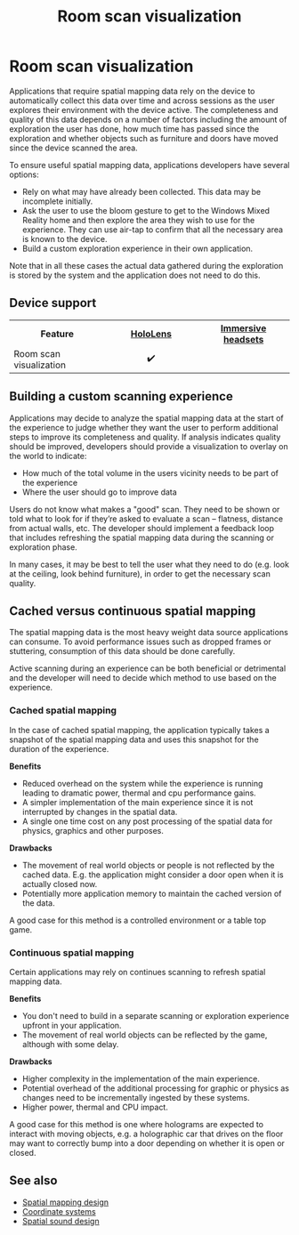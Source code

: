 ﻿---
title: Room scan visualization
description: 
author: 
ms.author: randyw
ms.date: 2/28/2018
ms.topic: article
keywords: 
---



# Room scan visualization

Applications that require spatial mapping data rely on the device to automatically collect this data over time and across sessions as the user explores their environment with the device active. The completeness and quality of this data depends on a number of factors including the amount of exploration the user has done, how much time has passed since the exploration and whether objects such as furniture and doors have moved since the device scanned the area.

To ensure useful spatial mapping data, applications developers have several options:
* Rely on what may have already been collected. This data may be incomplete initially.
* Ask the user to use the bloom gesture to get to the Windows Mixed Reality home and then explore the area they wish to use for the experience. They can use air-tap to confirm that all the necessary area is known to the device.
* Build a custom exploration experience in their own application.

Note that in all these cases the actual data gathered during the exploration is stored by the system and the application does not need to do this.

## Device support

<table>
<tr>
<th>Feature</th><th style="width:150px"> <a href="hololens-hardware-details.md">HoloLens</a></th><th style="width:150px"> <a href="immersive-headset-hardware-details.md">Immersive headsets</a></th>
</tr><tr>
<td> Room scan visualization</td><td style="text-align: center;"> ✔️</td><td style="text-align: center;"></td>
</tr>
</table>



## Building a custom scanning experience

Applications may decide to analyze the spatial mapping data at the start of the experience to judge whether they want the user to perform additional steps to improve its completeness and quality. If analysis indicates quality should be improved, developers should provide a visualization to overlay on the world to indicate:
* How much of the total volume in the users vicinity needs to be part of the experience
* Where the user should go to improve data

Users do not know what makes a "good" scan. They need to be shown or told what to look for if they’re asked to evaluate a scan – flatness, distance from actual walls, etc. The developer should implement a feedback loop that includes refreshing the spatial mapping data during the scanning or exploration phase.

In many cases, it may be best to tell the user what they need to do (e.g. look at the ceiling, look behind furniture), in order to get the necessary scan quality.

## Cached versus continuous spatial mapping

The spatial mapping data is the most heavy weight data source applications can consume. To avoid performance issues such as dropped frames or stuttering, consumption of this data should be done carefully.

Active scanning during an experience can be both beneficial or detrimental and the developer will need to decide which method to use based on the experience.

### Cached spatial mapping

In the case of cached spatial mapping, the application typically takes a snapshot of the spatial mapping data and uses this snapshot for the duration of the experience.

**Benefits**
* Reduced overhead on the system while the experience is running leading to dramatic power, thermal and cpu performance gains.
* A simpler implementation of the main experience since it is not interrupted by changes in the spatial data.
* A single one time cost on any post processing of the spatial data for physics, graphics and other purposes.

**Drawbacks**
* The movement of real world objects or people is not reflected by the cached data. E.g. the application might consider a door open when it is actually closed now.
* Potentially more application memory to maintain the cached version of the data.

A good case for this method is a controlled environment or a table top game.

### Continuous spatial mapping

Certain applications may rely on continues scanning to refresh spatial mapping data.

**Benefits**
* You don't need to build in a separate scanning or exploration experience upfront in your application.
* The movement of real world objects can be reflected by the game, although with some delay.

**Drawbacks**
* Higher complexity in the implementation of the main experience.
* Potential overhead of the additional processing for graphic or physics as changes need to be incrementally ingested by these systems.
* Higher power, thermal and CPU impact.

A good case for this method is one where holograms are expected to interact with moving objects, e.g. a holographic car that drives on the floor may want to correctly bump into a door depending on whether it is open or closed.

## See also
* [Spatial mapping design](spatial-mapping-design.md)
* [Coordinate systems](coordinate-systems.md)
* [Spatial sound design](spatial-sound-design.md)